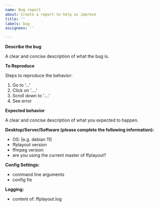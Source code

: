 ```yaml
---
name: Bug report
about: Create a report to help us improve
title: ''
labels: bug
assignees: ''

---
```


**Describe the bug**

A clear and concise description of what the bug is.

**To Reproduce**

Steps to reproduce the behavior:
1. Go to '...'
2. Click on '....'
3. Scroll down to '....'
4. See error

**Expected behavior**

A clear and concise description of what you expected to happen.

**Desktop/Server/Software (please complete the following information):**

 - OS: [e.g. debian 11]
- ffplayout version
- ffmpeg version
- are you using the current master of ffplayout?

**Config Settings:**

- command line arguments
- config fie

**Logging:**

- content of: ffplayout.log
